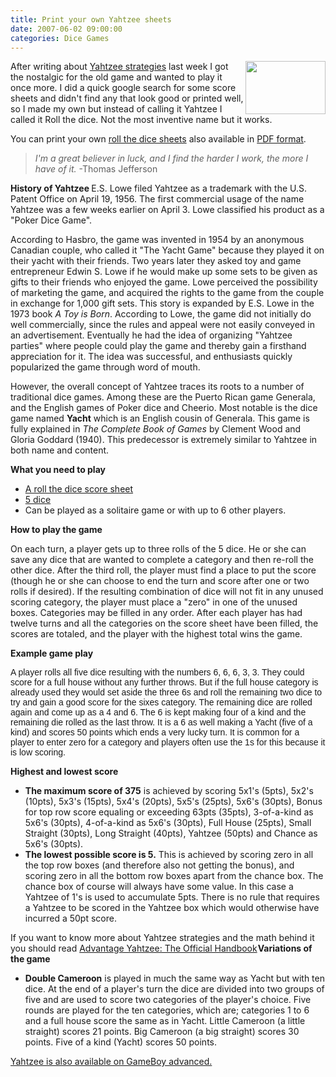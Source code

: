 ```yaml
---
title: Print your own Yahtzee sheets
date: 2007-06-02 09:00:00
categories: Dice Games
---
```

<img src="/public/uploads/2007/05/dice.thumbnail.jpg" align="right" height="85" width="128" />After writing about <a href="/yahtzee-strategies/">Yahtzee strategies</a> last week I got the nostalgic for the old game and wanted to play it once more. I did a quick google search for some score sheets and didn't find any that look good or printed well, so I made my own but instead of calling it Yahtzee I called it Roll the dice. Not the most inventive name but it works.

You can print your own <a href="http://www.abluestar.com/utilities/roll_the_dice/">roll the dice sheets</a> also available in <a href="/public/uploads/2007/05/roll-the-dice.pdf">PDF format</a>.
<blockquote><em>I'm a great believer in luck, and I find the harder I work, the more I have of it.</em>
-Thomas Jefferson</blockquote>
<strong>History of Yahtzee </strong>
E.S. Lowe filed Yahtzee as a trademark with the U.S. Patent Office on April 19, 1956. The first commercial usage of the name Yahtzee was a few weeks earlier on April 3. Lowe classified his product as a "Poker Dice Game".

According to Hasbro, the game was invented in 1954 by an anonymous Canadian couple, who called it "The Yacht Game" because they played it on their yacht with their friends.<span class="external autonumber"></span> Two years later they asked toy and game entrepreneur Edwin S. Lowe if he would make up some sets to be given as gifts to their friends who enjoyed the game. Lowe perceived the possibility of marketing the game, and acquired the rights to the game from the couple in exchange for 1,000 gift sets. This story is expanded by E.S. Lowe in the 1973 book <em>A Toy is Born</em>. According to Lowe, the game did not initially do well commercially, since the rules and appeal were not easily conveyed in an advertisement. Eventually he had the idea of organizing "Yahtzee parties" where people could play the game and thereby gain a firsthand appreciation for it. The idea was successful, and enthusiasts quickly popularized the game through word of mouth.

However, the overall concept of Yahtzee traces its roots to a number of traditional dice games. Among these are the Puerto Rican game Generala, and the English games of Poker dice and Cheerio. Most notable is the dice game named <strong>Yacht</strong> which is an English cousin of Generala. This game is fully explained in <em>The Complete Book of Games</em> by Clement Wood and Gloria Goddard (1940). This predecessor is extremely similar to Yahtzee in both name and content.

<strong>What you need to play</strong>
<ul>
	<li><a href="http://www.abluestar.com/utilities/roll_the_dice/">A roll the dice score sheet</a></li>
	<li><a href="/how-to-make-dice-and-a-brief-history/">5 dice</a></li>
	<li>Can be played as a solitaire game or with up to 6 other players.</li>
</ul>
<strong>How to play the game</strong>

On each turn, a player gets up to three rolls of the 5 dice. He or she can save any dice that are wanted to complete a category and then re-roll the other dice. After the third roll, the player must find a place to put the score (though he or she can choose to end the turn and score after one or two rolls if desired). If the resulting combination of dice will not fit in any unused scoring category, the player must place a "zero" in one of the unused boxes. Categories may be filled in any order.
After each player has had twelve turns and all the categories on the score sheet have been filled, the scores are totaled, and the player with the highest total wins the game.

<strong>Example game play </strong>

<font face="Arial">A player rolls all five dice resulting with the numbers 6, 6, 6, 3, 3.  They could score for a full house without any further throws.  But if the full house category is already used they would set aside the three 6s and roll the remaining two dice to try and gain a good score for the sixes category.  The remaining dice are rolled again and come up as a 4 and 6.  The 6 is kept making four of a kind and the remaining die rolled as the last throw. It is a 6 as well making a Yacht (five of a kind) and scores 50 points which ends a very lucky turn.  It is common for a player to enter zero for a category and players often use the 1s for this because it is low scoring.</font>

<strong>Highest and lowest score</strong>
<ul>
	<li><strong>The maximum score of 375</strong> is achieved by scoring 5x1's (5pts), 5x2's (10pts), 5x3's (15pts), 5x4's (20pts), 5x5's (25pts), 5x6's (30pts), Bonus for top row score equaling or exceeding 63pts (35pts), 3-of-a-kind as 5x6's (30pts), 4-of-a-kind as 5x6's (30pts), Full House (25pts), Small Straight (30pts), Long Straight (40pts), Yahtzee (50pts) and Chance as 5x6's (30pts).</li>
	<li><strong>The lowest possible score is 5.</strong> This is achieved by scoring zero in all the top row boxes (and therefore also not getting the bonus), and scoring zero in all the bottom row boxes apart from the chance box. The chance box of course will always have some value. In this case a Yahtzee of 1's is used to accumulate 5pts. There is no rule that requires a Yahtzee to be scored in the Yahtzee box which would otherwise have incurred a 50pt score.</li>
</ul>
If you want to know more about Yahtzee strategies and the math behind it you should read <a href="http://www.amazon.ca/gp/product/0929712048?ie=UTF8&amp;tag=abluestar-20&amp;linkCode=as2&amp;camp=15121&amp;creative=330641&amp;creativeASIN=0929712048">Advantage Yahtzee: The Official Handbook</a><img src="http://www.assoc-amazon.ca/e/ir?t=abluestar-20&amp;l=as2&amp;o=15&amp;a=0929712048" style="border: medium none  ! important; margin: 0px ! important" border="0" height="1" width="1" /><strong>Variations of the game</strong>
<ul>
	<li><strong>Double Cameroon</strong> is played in much the same way as Yacht but with ten dice. At the end of a player's turn the dice are divided into two groups of five and are used to score two categories of the player's choice. Five rounds are played for the ten categories, which are; categories 1 to 6 and a full house score the same as in Yacht. Little Cameroon (a little straight) scores 21 points. Big Cameroon (a big straight) scores 30 points. Five of a kind (Yacht) scores 50 points.</li>
</ul>
<a href="http://www.amazon.ca/gp/product/B000BO5UU0/701-2348363-8299539?ie=UTF8&amp;tag=abluestar-20&amp;linkCode=xm2&amp;camp=15121&amp;creativeASIN=B000BO5UU0">Yahtzee is also available on GameBoy advanced.</a>
